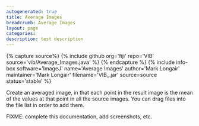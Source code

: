 ```yaml
---
autogenerated: true
title: Average Images
breadcrumb: Average Images
layout: page
categories: 
description: test description
---
```



{% capture source%}
{% include github org='fiji' repo='VIB' source='vib/Average\_Images.java' %}
{% endcapture %}
{% include info-box software='ImageJ' name='Average Images' author='Mark Longair' maintainer='Mark Longair' filename='VIB\_.jar' source=source status='stable' %}

Create an averaged image, in that each point in the result image is the mean of the values at that point in all the source images. You can drag files into the file list in order to add them.

FIXME: complete this documentation, add screenshots, etc.
